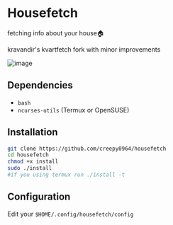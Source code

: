 # Housefetch
fetching info about your house🏠

kravandir's kvartfetch fork with minor improvements

![image](https://github.com/Creepy0964/housefetch/assets/59210160/dd092166-2d02-4b36-823d-80215fd6c697)


## Dependencies
- `bash`
- `ncurses-utils` (Termux or OpenSUSE)

## Installation
```zsh
git clone https://github.com/creepy0964/housefetch
cd housefetch
chmod +x install
sudo ./install
#if you using termux run ./install -t
```
## Configuration
Edit your ``$HOME/.config/housefetch/config ``

